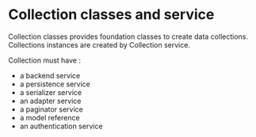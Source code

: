 Collection classes and service
==============================

Collection classes provides foundation classes to create data collections.
Collections instances are created by Collection service.

Collection must have :
- a backend service
- a persistence service
- a serializer service
- an adapter service
- a paginator service
- a model reference
- an authentication service
